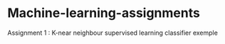 # Machine-learning-assignments
Assignment 1 : K-near neighbour supervised learning classifier exemple
